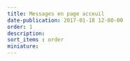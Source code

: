 ```yaml
---
title: Messages en page acceuil
date-publication: 2017-01-18 12-00-00
order: 1
description:
sort_items : order
miniature:  
---
```


